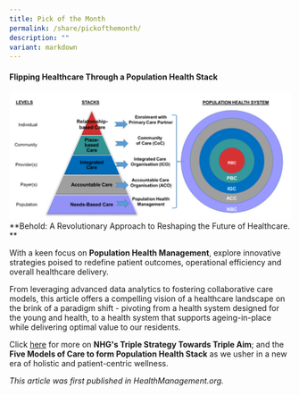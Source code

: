 ```yaml
---
title: Pick of the Month
permalink: /share/pickofthemonth/
description: ""
variant: markdown
---
```

#### **Flipping Healthcare Through a Population Health Stack**

![](/images/Pop_Health_Stack_.png)
**Behold: A Revolutionary Approach to Reshaping the Future of Healthcare. **

With a keen focus on **Population Health Management**, explore innovative strategies poised to redefine patient outcomes, operational efficiency and overall healthcare delivery.
																											 
From leveraging advanced data analytics to fostering collaborative care models, this article offers a compelling vision of a healthcare landscape on the brink of a paradigm shift - pivoting from a health system designed for the young and health, to a health system that supports ageing-in-place while delivering optimal value to our residents. 

Click <a rel="noopene noreferrer" href="..... target=">here</a> for more on **NHG's Triple Strategy Towards Triple Aim**; and the **Five Models of Care to form Population Health Stack** as we usher in a new era of holistic and patient-centric wellness. 
																											 
<em>This article was first published in HealthManagement.org.</em>